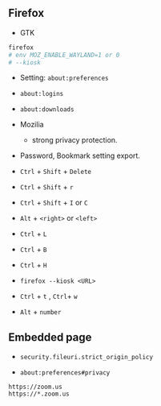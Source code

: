 ## Firefox

* GTK

```bash
firefox
# env MOZ_ENABLE_WAYLAND=1 or 0 
# --kiosk
```

* Setting: `about:preferences`

* `about:logins`

* `about:downloads`

* Mozilia
    * strong privacy protection.

* Password, Bookmark setting export.

* `Ctrl` + `Shift` + `Delete`

* `Ctrl` + `Shift` + `r`

* `Ctrl` + `Shift` + `I` or `C`

* `Alt` + `<right>` or `<left>`

* `Ctrl` + `L`

* `Ctrl` + `B`

* `Ctrl` + `H`

* `firefox --kiosk <URL>`

* `Ctrl` + `t` , `Ctrl`+ `w`

* `Alt` + `number`



## Embedded page
* `security.fileuri.strict_origin_policy`

* `about:preferences#privacy`


```
https://zoom.us
https://*.zoom.us
```

